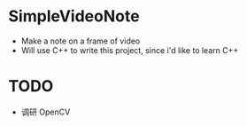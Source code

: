 # SimpleVideoNote
- Make a note on a frame of video
- Will use C++ to write this project, since i'd like to learn C++

# TODO
- 调研 OpenCV
